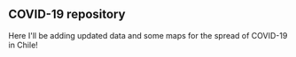 ## COVID-19 repository

Here I'll be adding updated data and some maps for the spread of COVID-19 in Chile!
